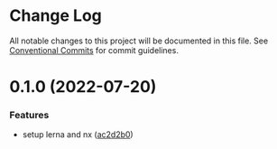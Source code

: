 # Change Log

All notable changes to this project will be documented in this file.
See [Conventional Commits](https://conventionalcommits.org) for commit guidelines.

# 0.1.0 (2022-07-20)


### Features

* setup lerna and nx ([ac2d2b0](https://github.com/achimoraites/node-projects/commit/ac2d2b0412fa84ec6073ea43f28cfcca083bae5e))

